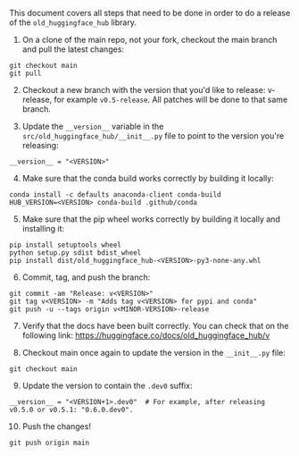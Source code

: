 This document covers all steps that need to be done in order to do a release of the `old_huggingface_hub` library.

1. On a clone of the main repo, not your fork, checkout the main branch and pull the latest changes:
```
git checkout main
git pull
   ```

2. Checkout a new branch with the version that you'd like to release: v<MINOR-VERSION>-release,
for example `v0.5-release`. All patches will be done to that same branch.

3. Update the `__version__` variable in the `src/old_huggingface_hub/__init__.py` file to point
to the version you're releasing:
```
__version__ = "<VERSION>"
   ```

4. Make sure that the conda build works correctly by building it locally:
```
conda install -c defaults anaconda-client conda-build
HUB_VERSION=<VERSION> conda-build .github/conda
   ```

5. Make sure that the pip wheel works correctly by building it locally and installing it:
```
pip install setuptools wheel
python setup.py sdist bdist_wheel
pip install dist/old_huggingface_hub-<VERSION>-py3-none-any.whl
   ```

6. Commit, tag, and push the branch:
```
git commit -am "Release: v<VERSION>"
git tag v<VERSION> -m "Adds tag v<VERSION> for pypi and conda"
git push -u --tags origin v<MINOR-VERSION>-release
   ```

7. Verify that the docs have been built correctly. You can check that on the following link:
https://huggingface.co/docs/old_huggingface_hub/v<VERSION>

8. Checkout main once again to update the version in the `__init__.py` file:
```
git checkout main
   ```

9. Update the version to contain the `.dev0` suffix:
```
__version__ = "<VERSION+1>.dev0"  # For example, after releasing v0.5.0 or v0.5.1: "0.6.0.dev0".
   ```

10. Push the changes!
```
git push origin main
```
